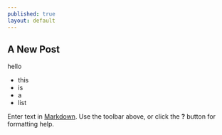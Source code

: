 ```yaml
---
published: true
layout: default
---
```



## A New Post

hello

- this
- is
- a
- list


Enter text in [Markdown](http://daringfireball.net/projects/markdown/). Use the toolbar above, or click the **?** button for formatting help.
